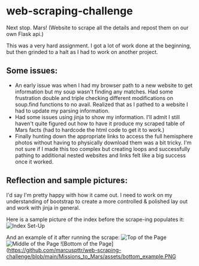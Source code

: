 # web-scraping-challenge
Next stop. Mars! (Website to scrape all the details and repost them on our own Flask api.)

This was a very hard assignment. I got a lot of work done at the beginning, but then grinded to a halt as I had to work on another project.

## Some issues:
- An early issue was when I had my browser path to a new website to get information but my soup wasn't finding any matches. Had some frustration double and triple checking different modifications on soup.find functions to no avail.  Realized that as I pathed to a website I had to update my parsing information.
- Had some issues using jinja to show my information. I'll admit I still haven't quite figured out how to have it produce my scraped table of Mars facts (had to hardcode the html code to get it to work.)
- Finally hunting down the appropriate links to access the full hemisphere photos without having to physically download them was a bit tricky. I'm not sure if I made this too complex but creating loops and successfully pathing to additional nested websites and links felt like a big success once it worked.

## Reflection and sample pictures:
I'd say I'm pretty happy with how it came out.  I need to work on my understanding of bootstrap to create a more controlled & polished lay out and work with jinja in general.

Here is a sample picture of the index before the scrape-ing populates it:
![Index Set-Up](https://github.com/marcuspttr/web-scraping-challenge/blob/main/Missions_to_Mars/assets/index_setup.PNG)

And an example of it after running the scrape:
![Top of the Page](https://github.com/marcuspttr/web-scraping-challenge/blob/main/Missions_to_Mars/assets/top_example.PNG)
![Middle of the Page](https://github.com/marcuspttr/web-scraping-challenge/blob/main/Missions_to_Mars/assets/middle_example.PNG)
![Bottom of the Page](https://github.com/marcuspttr/web-scraping-challenge/blob/main/Missions_to_Mars/assets/bottom_example.PNG
